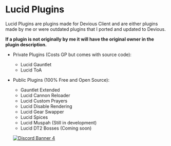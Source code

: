# Lucid Plugins
Lucid Plugins are plugins made for Devious Client and are either plugins made by
me or were outdated plugins that I ported and updated to Devious. 

**If a plugin is not originally by me it will have the original owner in the
plugin description.**

- Private Plugins (Costs GP but comes with source code):
    - Lucid Gauntlet
    - Lucid ToA
- Public Plugins (100% Free and Open Source):
    - Gauntlet Extended
    - Lucid Cannon Reloader
    - Lucid Custom Prayers
    - Lucid Disable Rendering
    - Lucid Gear Swapper
    - Lucid Spices
    - Lucid Muspah (Still in development)
    - Lucid DT2 Bosses (Coming soon)

  [![Discord Banner 4](https://discordapp.com/api/guilds/978715859361079307/widget.png?style=banner4)](https://discord.gg/jj2kFyeBv9)